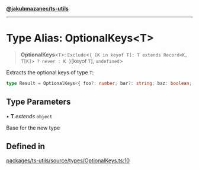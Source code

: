 [**@jakubmazanec/ts-utils**](../README.md)

---

# Type Alias: OptionalKeys\<T\>

> **OptionalKeys**\<`T`\>:
> `Exclude`\<`{ [K in keyof T]: T extends Record<K, T[K]> ? never : K }`\[keyof `T`\], `undefined`\>

Extracts the optional keys of type `T`:

```TypeScript
type Result = OptionalKeys<{ foo?: number; bar?: string; baz: boolean; }>; // `typeof Result` is `'foo' | 'bar`
```

## Type Parameters

• **T** _extends_ `object`

Base for the new type

## Defined in

[packages/ts-utils/source/types/OptionalKeys.ts:10](https://github.com/jakubmazanec/tools/blob/0633c96618f3c6692ade528aee0f27ac091468a5/packages/ts-utils/source/types/OptionalKeys.ts#L10)
